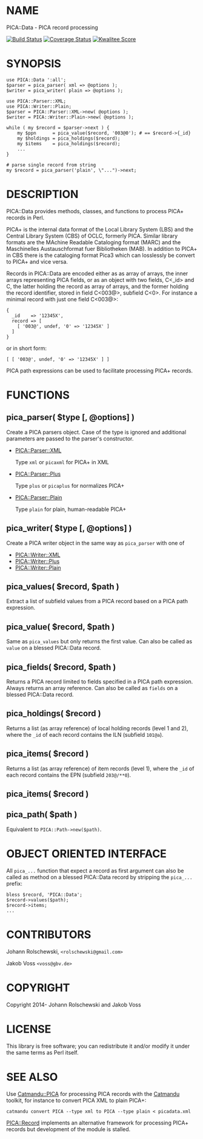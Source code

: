 # NAME

PICA::Data - PICA record processing

[![Build Status](https://travis-ci.org/gbv/PICA-Data.png)](https://travis-ci.org/gbv/PICA-Data)
[![Coverage Status](https://coveralls.io/repos/gbv/PICA-Data/badge.png)](https://coveralls.io/r/gbv/PICA-Data)
[![Kwalitee Score](http://cpants.cpanauthors.org/dist/PICA-Data.png)](http://cpants.cpanauthors.org/dist/PICA-Data)

# SYNOPSIS

    use PICA::Data ':all';
    $parser = pica_parser( xml => @options );
    $writer = pica_writer( plain => @options );
   
    use PICA::Parser::XML;
    use PICA::Writer::Plain;
    $parser = PICA::Parser::XML->new( @options );
    $writer = PICA::Writer::Plain->new( @options );

    while ( my $record = $parser->next ) {
        my $ppn      = pica_value($record, '003@0'); # == $record->{_id}
        my $holdings = pica_holdings($record);
        my $items    = pica_holdings($record);
        ...
    }
  
    # parse single record from string
    my $record = pica_parser('plain', \"...")->next;


# DESCRIPTION

PICA::Data provides methods, classes, and functions to process PICA+ records
in Perl.

PICA+ is the internal data format of the Local Library System (LBS) and the
Central Library System (CBS) of OCLC, formerly PICA. Similar library formats
are the MAchine Readable Cataloging format (MARC) and the Maschinelles
Austauschformat fuer Bibliotheken (MAB). In addition to PICA+ in CBS there is
the cataloging format Pica3 which can losslessly be convert to PICA+ and vice
versa.

Records in PICA::Data are encoded either as as array of arrays, the inner
arrays representing PICA fields, or as an object with two fields, C<_id> and
C<record>, the latter holding the record as array of arrays, and the former
holding the record identifier, stored in field C<003@>, subfield C<0>. For
instance a minimal record with just one field C<003@>:

    {
      _id    => '12345X',
      record => [
        [ '003@', undef, '0' => '12345X' ]
      ]
    }


or in short form:

    [ [ '003@', undef, '0' => '12345X' ] ]


PICA path expressions can be used to facilitate processing PICA+ records.

# FUNCTIONS

## pica\_parser( $type \[, @options\] )

Create a PICA parsers object. Case of the type is ignored and additional
parameters are passed to the parser's constructor.

- [PICA::Parser::XML](https://metacpan.org/pod/PICA::Parser::XML)

    Type `xml` or `picaxml` for PICA+ in XML

- [PICA::Parser::Plus](https://metacpan.org/pod/PICA::Parser::Plus)

    Type `plus` or `picaplus` for normalizes PICA+

- [PICA::Parser::Plain](https://metacpan.org/pod/PICA::Parser::Plain)

    Type `plain` for plain, human-readable PICA+

## pica\_writer( $type \[, @options\] )

Create a PICA writer object in the same way as `pica_parser` with one of

- [PICA::Writer::XML](https://metacpan.org/pod/PICA::Writer::XML)
- [PICA::Writer::Plus](https://metacpan.org/pod/PICA::Writer::Plus)
- [PICA::Writer::Plain](https://metacpan.org/pod/PICA::Writer::Plain)

## pica\_values( $record, $path )

Extract a list of subfield values from a PICA record based on a PICA path
expression.

## pica\_value( $record, $path )

Same as `pica_values` but only returns the first value. Can also be called as
`value` on a blessed PICA::Data record.

## pica\_fields( $record, $path )

Returns a PICA record limited to fields specified in a PICA path expression.
Always returns an array reference. Can also be called as `fields` on a blessed
PICA::Data record. 

## pica\_holdings( $record )

Returns a list (as array reference) of local holding records (level 1 and 2),
where the `_id` of each record contains the ILN (subfield `101@a`).

## pica\_items( $record )

Returns a list (as array reference) of item records (level 1),
where the `_id` of each record contains the EPN (subfield `203@/**0`).

## pica\_items( $record )

## pica\_path( $path )

Equivalent to `PICA::Path->new($path)`.

# OBJECT ORIENTED INTERFACE

All `pica_...` function that expect a record as first argument can also be called 
as method on a blessed PICA::Data record by stripping the `pica_...` prefix:

    bless $record, 'PICA::Data';
    $record->values($path);
    $record->items;
    ...

# CONTRIBUTORS

Johann Rolschewski, `<rolschewski@gmail.com>`

Jakob Voss `<voss@gbv.de>`

# COPYRIGHT

Copyright 2014- Johann Rolschewski and Jakob Voss

# LICENSE

This library is free software; you can redistribute it and/or modify it under
the same terms as Perl itself.

# SEE ALSO

Use [Catmandu::PICA](https://metacpan.org/pod/Catmandu::PICA) for processing PICA records with the [Catmandu](https://metacpan.org/pod/Catmandu) toolkit,
for instance to convert PICA XML to plain PICA+:

    catmandu convert PICA --type xml to PICA --type plain < picadata.xml

[PICA::Record](https://metacpan.org/pod/PICA::Record) implements an alternative framework for processing PICA+
records but development of the module is stalled.
